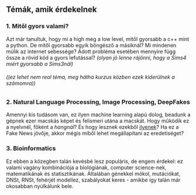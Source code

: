 ## Témák, amik érdekelnek
### 1. Mitől gyors valami?
Azt már tanultuk, hogy mi a high meg a low level, mitől gyorsabb a c++ mint a python. De mitől gyorsabb egyik böngésző a másiknál? Mi mindenen múlik az internet sebessége? Adott probléma esetében mennyire függ össze a rövid kód a gyors lefutással?
*(olyan jó lenne rájönni, hogy a Sims4 miért gyorsabb a Sims3nál)*
###### ((ez lehet nem real téma, meg hátha kurzus közben ezek kiderülnek a számomra))

### 2. Natural Language Processing, Image Processing, DeepFakes
Amennyi kis tudásom van, ez ilyen machine learning alapú dolog, beadunk a gépnek ezer macskás képet és felismeri utána a macskát. Hogy működik ez a nyelvnél, főként a *hangnál*? És hogy lesznek ezekből [ilyenek](https://entertainment.ie/trending/freddie-mercury-rami-malek-deepfake-416793/)? Ha ez a Fake News jövője, akkor mégis miből lehet megállapítani az eredetiséget?

### 3. Bioinformatics
Ez ebben a közegben talán kevésbé lesz populáris, de engem érdekel: ez valami vagány kombinációja a biológiának, computer science-nek, matematikának és statisztikának. Általában génekkel mókol, mutációkat, DNSt, RNSt, fehérjét modellez, szabályokat keres - amikbe így talán már okosabban nyúlkálunk bele.
